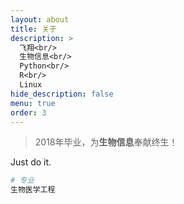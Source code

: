 ```yaml
---
layout: about
title: 关于
description: >
  飞翔<br/>
  生物信息<br/>
  Python<br/>
  R<br/>
  Linux
hide_description: false
menu: true
order: 3
---
```


> 2018年毕业，为**生物信息**奉献终生！

Just do it.

``` bash
# 专业
生物医学工程
```
